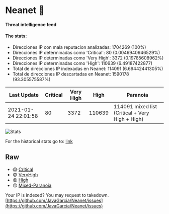 # Neanet :hocho:
#### Threat intelligence feed
#### The stats:

- Direcciones IP con mala reputacion analizadas: 1704269 (100%)
- Direcciones IP determinadas como 'Critical':  80 (0.0046940946529%)
- Direcciones IP determinadas como 'Very High':  3372 (0.19785608962%)
- Direcciones IP determinadas como 'High':  110639 (6.49187422877)
- Total de direcciones IP indexadas en Neanet:  114091 (6.69442441305%)
- Total de direcciones IP descartadas en Neanet:  1590178 (93.305575587%)

| Last Update | Critical | Very High | High | Paranoia |
| --- | --- | --- | --- | --- |
| 2021-01-24 22:01:58 | 80 | 3372 | 110639 | 114091 mixed list (Critical + Very High + High)|

![Stats](https://docs.google.com/spreadsheets/d/e/2PACX-1vSnaNMIXVabIpDJjufMlzH7poXnshF3mgd8Is1g9ytUEzVsP5my4Trn8f-xkoLLQ38xpL3HtmUexLo6/pubchart?oid=501124687&format=image)

For the historical stats go to: [link](/stats.csv)
## Raw
- :scream: [Critical](https://raw.githubusercontent.com/JavaGarcia/Neanet/master/blacklists/neanet_critical.txt)
- :fearful: [VeryHigh](https://raw.githubusercontent.com/JavaGarcia/Neanet/master/blacklists/neanet_veryHigh.txtt)
- :frowning: [High](https://raw.githubusercontent.com/JavaGarcia/Neanet/master/blacklists/neanet_high.txt)
- :dizzy_face: [Mixed-Paranoia](https://raw.githubusercontent.com/JavaGarcia/Neanet/master/blacklists/neanet_all.txt)


Your IP is indexed? You may request to takedown. [https://github.com/JavaGarcia/Neanet/issues](https://github.com/JavaGarcia/Neanet/issues)



























































































































































































































































































































































































































































































































































































































































































































































































































































































































































































































































































































































































































































































































































































































































































































































































































































































































































































































































































































































































































































































































































































































































































































































































































































































































































































































































































































































































































































































































































































































































































































































































































































































































































































































































































































































































































































































































































































































































































